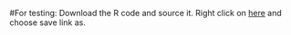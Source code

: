 #For testing:
Download the R code and source it. Right click on [here](https://raw.githubusercontent.com/ahmedelmahy/elective/master/elective.R) and choose save link as.
